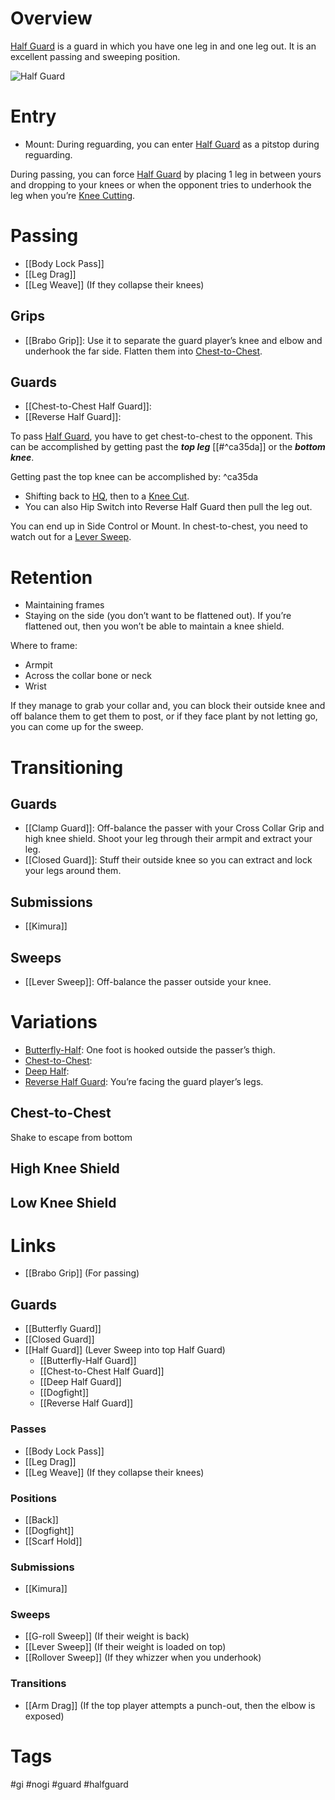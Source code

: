 # Overview
<u>Half Guard</u> is a guard in which you have one leg in and one leg out. It is an excellent passing and sweeping position.

![Half Guard](https://www.artemisbjj.com/wp-content/uploads/2014/06/BJJ-Bristol-Artemis-Brazilian-Jiu-Jitsu-Half-Guard.jpg)
# Entry
- Mount: During reguarding, you can enter <u>Half Guard</u> as a pitstop during reguarding.

During passing, you can force <u>Half Guard</u> by placing 1 leg in between yours and dropping to your knees or when the opponent tries to underhook the leg when you’re [Knee Cutting](obsidian://open?vault=Obsidian-BJJ-Notes&file=Guard%20Passing%2FKnee%20Cut).
# Passing
- [[Body Lock Pass]]
- [[Leg Drag]]
- [[Leg Weave]] (If they collapse their knees)
## Grips
- [[Brabo Grip]]: Use it to separate the guard player’s knee and elbow and underhook the far side. Flatten them into [Chest-to-Chest](obsidian://open?vault=Obsidian-BJJ-Notes&file=Guards%2FChest-to-Chest%20Half%20Guard).
## Guards
- [[Chest-to-Chest Half Guard]]: 
- [[Reverse Half Guard]]:

To pass <u>Half Guard</u>, you have to get chest-to-chest to the opponent. This can be accomplished by getting past the ***top leg*** [[#^ca35da]] or the ***bottom knee***. 

Getting past the top knee can be accomplished by: ^ca35da
- Shifting back to [HQ](obsidian://open?vault=Obsidian-BJJ-Notes&file=Guard%20Passing%2FKnee%20Cut), then to a [Knee Cut](obsidian://open?vault=Obsidian-BJJ-Notes&file=Guard%20Passing%2FKnee%20Cut).
- You can also Hip Switch into Reverse Half Guard then pull the leg out.

You can end up in Side Control or Mount. In chest-to-chest, you need to watch out for a [Lever Sweep](obsidian://open?vault=Obsidian-BJJ-Notes&file=Sweeps%2FLever%20Sweep).
# Retention
- Maintaining frames
- Staying on the side (you don’t want to be flattened out). If you’re flattened out, then you won’t be able to maintain a knee shield.

Where to frame:
- Armpit
- Across the collar bone or neck
- Wrist

If they manage to grab your collar and, you can block their outside knee and off balance them to get them to post, or if they face plant by not letting go, you can come up for the sweep.
# Transitioning
## Guards
- [[Clamp Guard]]: Off-balance the passer with your Cross Collar Grip and high knee shield. Shoot your leg through their armpit and extract your leg.
- [[Closed Guard]]: Stuff their outside knee so you can extract and lock your legs around them.
## Submissions
- [[Kimura]]
## Sweeps
- [[Lever Sweep]]: Off-balance the passer outside your knee.

# Variations
- [Butterfly-Half](obsidian://open?vault=Obsidian-BJJ-Notes&file=Guards%2FButterfly-Half%20Guard): One foot is hooked outside the passer’s thigh.
- [Chest-to-Chest](obsidian://open?vault=Obsidian-BJJ-Notes&file=Guards%2FChest-to-Chest%20Half%20Guard):
- [Deep Half](obsidian://open?vault=Obsidian-BJJ-Notes&file=Guards%2FDeep%20Half%20Guard):
- [Reverse Half Guard](obsidian://open?vault=Obsidian-BJJ-Notes&file=Guards%2FReverse%20Half%20Guard): You’re facing the guard player’s legs.
## Chest-to-Chest

Shake to escape from bottom
## High Knee Shield
## Low Knee Shield

# Links
- [[Brabo Grip]] (For passing)
## Guards
- [[Butterfly Guard]]
- [[Closed Guard]]
- [[Half Guard]] (Lever Sweep into top Half Guard)
	- [[Butterfly-Half Guard]]
	- [[Chest-to-Chest Half Guard]]
	- [[Deep Half Guard]]
	- [[Dogfight]]
	- [[Reverse Half Guard]]
### Passes
- [[Body Lock Pass]]
- [[Leg Drag]]
- [[Leg Weave]] (If they collapse their knees)
### Positions
- [[Back]]
- [[Dogfight]]
- [[Scarf Hold]]
### Submissions
- [[Kimura]]
### Sweeps
- [[G-roll Sweep]] (If their weight is back)
- [[Lever Sweep]] (If their weight is loaded on top)
- [[Rollover Sweep]] (If they whizzer when you underhook)
### Transitions
- [[Arm Drag]] (If the top player attempts a punch-out, then the elbow is exposed)
# Tags
#gi #nogi #guard #halfguard 